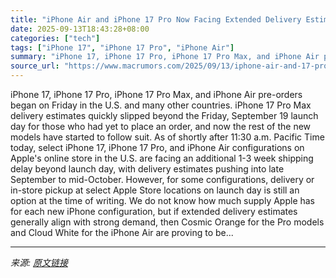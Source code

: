 ```yaml
---
title: "iPhone Air and iPhone 17 Pro Now Facing Extended Delivery Estimates"
date: 2025-09-13T18:43:28+08:00
categories: ["tech"]
tags: ["iPhone 17", "iPhone 17 Pro", "iPhone Air"]
summary: "iPhone 17, iPhone 17 Pro, iPhone 17 Pro Max, and iPhone Air pre-orders began on Friday in the U.S. and many other countries. iPhone 17 Pro Max delivery estimates quickly slipped beyond the Friday, Sep"
source_url: "https://www.macrumors.com/2025/09/13/iphone-air-and-17-pro-delivery-slipping/"
---
```


iPhone 17, iPhone 17 Pro, iPhone 17 Pro Max, and iPhone Air pre-orders began on Friday in the U.S. and many other countries. iPhone 17 Pro Max delivery estimates quickly slipped beyond the Friday, September 19 launch day for those who had yet to place an order, and now the rest of the new models have started to follow suit. As of shortly after 11:30 a.m. Pacific Time today, select iPhone 17, iPhone 17 Pro, and iPhone Air configurations on Apple's online store in the U.S. are facing an additional 1-3 week shipping delay beyond launch day, with delivery estimates pushing into late September to mid-October. However, for some configurations, delivery or in-store pickup at select Apple Store locations on launch day is still an option at the time of writing. We do not know how much supply Apple has for each new iPhone configuration, but if extended delivery estimates generally align with strong demand, then Cosmic Orange for the Pro models and Cloud White for the iPhone Air are proving to be...

---

*来源: [原文链接](https://www.macrumors.com/2025/09/13/iphone-air-and-17-pro-delivery-slipping/)*
